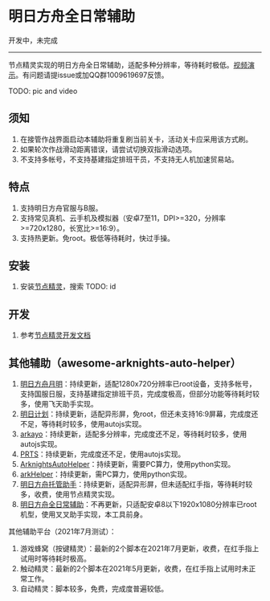 # 明日方舟全日常辅助

开发中，未完成

---

节点精灵实现的明日方舟全日常辅助，适配多种分辨率，等待耗时极低。[视频演示](https://www.bilibili.com/video/BV1gJ411p7Ck)。有问题请提issue或加QQ群1009619697反馈。

TODO: pic and video

## 须知

1. 在接管作战界面启动本辅助将重复刷当前关卡，活动关卡应采用该方式刷。
1. 如果轮次作战滑动距离错误，请尝试切换双指滑动选项。
1. 不支持多帐号，不支持基建指定排班干员，不支持无人机加速贸易站。

## 特点

1. 支持明日方舟官服与B服。
1. 支持常见真机、云手机及模拟器（安卓7至11，DPI>=320，分辨率>=720x1280，长宽比>=16:9）。
1. 支持热更新。免root。极低等待耗时，快过手操。

## 安装

1. 安装[节点精灵](http://card.nspirit.cn/getApk)，搜索
TODO: id

## 开发

1. 参考[节点精灵开发文档](http://www.nspirit.cn/api)

## 其他辅助（awesome-arknights-auto-helper）

1. [明日方舟月明](https://www.aistool.com/)：持续更新，适配1280x720分辨率已root设备，支持多帐号，支持国服日服，支持基建指定排班干员，完成度极高，但部分功能等待耗时较多，使用飞天助手实现。
1. [明日计划](https://space.bilibili.com/271091178/video)：持续更新，适配异形屏，免root，但还未支持16:9屏幕，完成度还不足，等待耗时较多，使用autojs实现。
1. [arkayo](https://github.com/mslxl/arkayo)：持续更新，适配多分辨率，完成度还不足，等待耗时较多，使用autojs实现。
1. [PRTS](https://github.com/AgainstEntropy/PRTS)：持续更新，完成度还不足，使用autojs实现。
1. [ArknightsAutoHelper](https://github.com/ninthDevilHAUNSTER/ArknightsAutoHelper)：持续更新，需要PC算力，使用python实现。
1. [arkHelper](https://github.com/MangetsuC/arkHelper)：持续更新，需PC算力，使用python实现。
1. [明日方舟托管助手](https://www.bilibili.com/video/BV1kA41147HA)：持续更新，适配异形屏，但未适配红手指，等待耗时较多，收费，使用节点精灵实现。
1. [明日方舟全日常辅助](https://github.com/tkkcc/arknights/tree/xxzhushou)：不再更新，只适配安卓8以下1920x1080分辨率已root机型，使用叉叉助手实现，本工具前身。

其他辅助平台（2021年7月测试）：

1. 游戏蜂窝（按键精灵）：最新的2个脚本在2021年7月更新，收费，在红手指上试用时等待耗时极高。
1. 触动精灵：最新的2个脚本在2021年5月更新，收费，在红手指上试用时未正常工作。
1. 自动精灵：脚本较多，免费，完成度普遍较低。
